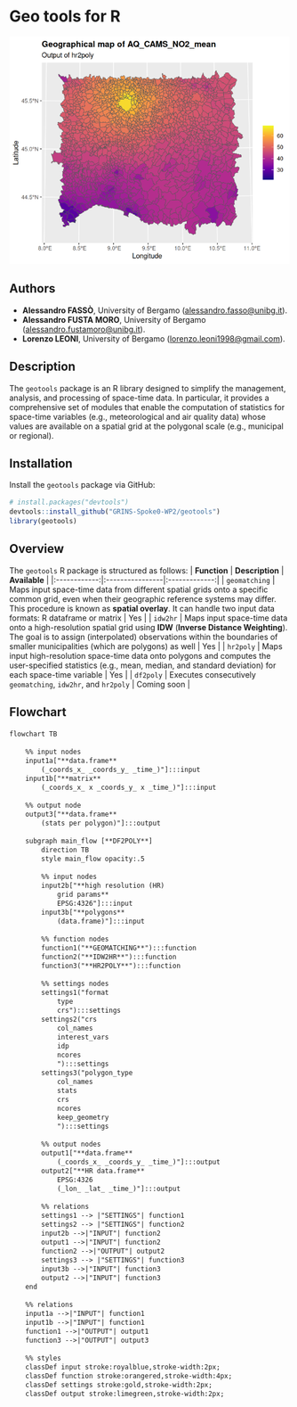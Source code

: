 # Geo tools for R

![Cover](media/Cover.png)

## Authors
- **Alessandro FASSÒ**, University of Bergamo (alessandro.fasso@unibg.it).
- **Alessandro FUSTA MORO**, University of Bergamo (alessandro.fustamoro@unibg.it).
- **Lorenzo LEONI**, University of Bergamo (lorenzo.leoni1998@gmail.com).

## Description
The ```geotools``` package is an R library designed to simplify the management, analysis, and processing of space-time data. In particular, it provides a comprehensive set of modules that enable the computation of statistics for space-time variables (e.g., meteorological and air quality data) whose values are available on a spatial grid at the polygonal scale (e.g., municipal or regional).

## Installation
Install the ```geotools``` package via GitHub:
``` r
# install.packages("devtools")
devtools::install_github("GRINS-Spoke0-WP2/geotools")
library(geotools)
``` 

## Overview
The ```geotools``` R package is structured as follows:
| **Function** | **Description** | **Available** |
|:------------:|:----------------|:-------------:|
| ```geomatching``` | Maps input space-time data from different spatial grids onto a specific common grid, even when their geographic reference systems may differ. This procedure is known as **spatial overlay**. It can handle two input data formats: R dataframe or matrix | Yes |
| ```idw2hr``` | Maps input space-time data onto a high-resolution spatial grid using **IDW** (**Inverse Distance Weighting**). The goal is to assign (interpolated) observations within the boundaries of smaller municipalities (which are polygons) as well | Yes |
| ```hr2poly``` | Maps input high-resolution space-time data onto polygons and computes the user-specified statistics (e.g., mean, median, and standard deviation) for each space-time variable | Yes |
| ```df2poly``` | Executes consecutively ```geomatching```, ```idw2hr```, and ```hr2poly``` | Coming soon |

## Flowchart

```mermaid
flowchart TB

    %% input nodes
    input1a["**data.frame**
        (_coords_x_ _coords_y_ _time_)"]:::input
    input1b["**matrix**
        (_coords_x_ x _coords_y_ x _time_)"]:::input
    
    %% output node
    output3["**data.frame**
        (stats per polygon)"]:::output

    subgraph main_flow [**DF2POLY**]
        direction TB
        style main_flow opacity:.5

        %% input nodes
        input2b["**high resolution (HR)
            grid params**
            EPSG:4326"]:::input
        input3b["**polygons**
            (data.frame)"]:::input

        %% function nodes
        function1("**GEOMATCHING**"):::function
        function2("**IDW2HR**"):::function
        function3("**HR2POLY**"):::function

        %% settings nodes
        settings1("format
            type
            crs"):::settings
        settings2("crs
            col_names
            interest_vars
            idp
            ncores
            "):::settings
        settings3("polygon_type
            col_names
            stats
            crs
            ncores
            keep_geometry
            "):::settings

        %% output nodes
        output1["**data.frame**
            (_coords_x_ _coords_y_ _time_)"]:::output
        output2["**HR data.frame**
            EPSG:4326
            (_lon_ _lat_ _time_)"]:::output

        %% relations
        settings1 --> |"SETTINGS"| function1
        settings2 --> |"SETTINGS"| function2
        input2b -->|"INPUT"| function2
        output1 -->|"INPUT"| function2
        function2 -->|"OUTPUT"| output2
        settings3 --> |"SETTINGS"| function3
        input3b -->|"INPUT"| function3
        output2 -->|"INPUT"| function3
    end

    %% relations
    input1a -->|"INPUT"| function1
    input1b -->|"INPUT"| function1
    function1 -->|"OUTPUT"| output1
    function3 -->|"OUTPUT"| output3

    %% styles
    classDef input stroke:royalblue,stroke-width:2px;
    classDef function stroke:orangered,stroke-width:4px;
    classDef settings stroke:gold,stroke-width:2px;
    classDef output stroke:limegreen,stroke-width:2px;
```
